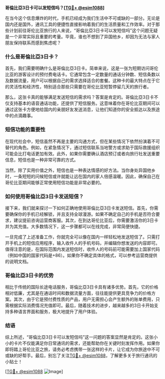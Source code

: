 **哥倫比亞3日卡可以发短信吗？[[TG💪+ @esim1088](https://t.me/s/esim1088)]**

在当今这个信息爆炸的时代，手机已经成为我们生活中不可或缺的一部分。无论是国内还是国外，通讯工具的便捷性直接影响着我们的生活质量和工作效率。对于那些计划前往哥伦比亚旅行的人来说，“哥倫比亞3日卡可以发短信吗”这个问题无疑是一个非常实际且重要的考量。毕竟，谁也不想到了异国他乡，却因为无法与家人朋友保持联系而感到焦虑呢？

### 什么是哥倫比亞3日卡？

首先，我们需要明确什么是哥倫比亞3日卡。简单来说，这是一张为短期访问哥伦比亚的游客设计的预付费电话卡。它通常包含一定数量的通话分钟数、短信条数以及数据流量，用户可以根据自己的需求选择适合的套餐。这种卡的最大特点在于它的灵活性和经济性，特别适合那些只需要在哥伦比亚短暂停留几天的旅行者。

那么，这张卡真的能够满足发送短信的需求吗？答案是肯定的。哥倫比亞3日卡不仅支持基本的语音通话功能，还提供了短信服务。这意味着你在哥伦比亚期间可以通过这张卡方便地给国内的亲朋好友发送消息，让他们知道你的安全抵达以及旅途中的点滴趣事。

### 短信功能的重要性

在现代社会中，短信虽然不再是主要的沟通方式，但在某些情况下依然扮演着不可替代的角色。例如，在紧急情况下，通过短信联系当地警方或求助于国际救援组织可能会比打电话更加有效。此外，如果你需要确认酒店预订或者向旅行社发送重要信息，短信也是一种非常可靠的方式。

当然，除了实用价值之外，短信也是一种表达情感的好方法。当你身处异国他乡时，一条短短的问候短信或许就能让远在国内的家人倍感温暖。因此，确保自己在哥伦比亚期间能够正常使用短信功能是非常必要的。

### 如何使用哥倫比亞3日卡发送短信？

接下来，我们就来探讨一下如何正确地使用哥倫比亞3日卡发送短信。首先，你需要确保你的手机已经解锁，并且支持全球漫游。如果不确定自己的手机是否符合要求，建议提前咨询运营商客服。其次，在到达哥伦比亚后，你需要激活你的3日卡并为其充值。大多数情况下，这一步骤都可以在线完成，非常简便快捷。

一旦完成了上述准备工作，你就完全可以像在国内一样轻松地发送短信了。只需打开手机上的短信应用程序，输入收件人的手机号码，并编辑你想发送的内容即可。值得注意的是，在国际范围内发送短信时，收件人的号码前可能需要加上国家代码（例如中国的国家代码是+86）。如果你不确定具体的格式，可以参考运营商提供的说明文档。

### 哥倫比亞3日卡的优势

相比于传统的国际长途电话服务，哥倫比亞3日卡具有诸多优势。首先，它的价格相对低廉，尤其是在通话时间和数据流量方面，往往能提供更具竞争力的价格方案。其次，由于它是预付费性质的产品，用户无需担心会产生额外的账单费用，只需根据实际消费情况充值即可。最后，随着技术的进步，越来越多的3日卡开始支持多种语言界面和服务，极大地提升了用户体验。

### 结语

综上所述，“哥倫比亞3日卡可以发短信吗”这一问题的答案显然是肯定的。这张小小的卡片不仅能满足你日常通讯的需求，还能帮助你在关键时刻发挥作用。如果你即将踏上哥伦比亚之旅，请务必考虑携带一张这样的卡片，让它成为你旅途中不可或缺的好帮手。最后，别忘了关注[TG💪+ @esim1088](https://t.me/s/esim1088)，了解更多关于旅行通讯的小贴士！

[[TG💪+ @esim1088](https://t.me/s/esim1088) ![Image](https://i.postimg.cc/4NQfJmqS/Snipaste-2025-05-13-00-14-12.png)]